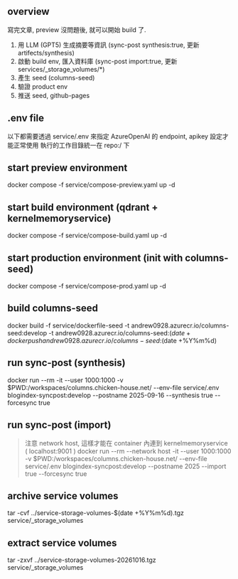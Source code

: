 ## overview

寫完文章, preview 沒問題後, 就可以開始 build 了.

1. 用 LLM (GPT5) 生成摘要等資訊 (sync-post synthesis:true, 更新 artifects/synthesis)
2. 啟動 build env, 匯入資料庫 (sync-post import:true, 更新 services/_storage_volumes/*)
3. 產生 seed (columns-seed)
4. 驗證 product env
5. 推送 seed, github-pages


## .env file
以下都需要透過 service/.env 來指定 AzureOpenAI 的 endpoint, apikey 設定才能正常使用
執行的工作目錄統一在 repo:/ 下

## start preview environment
docker compose -f service/compose-preview.yaml up -d

## start build environment (qdrant + kernelmemoryservice)
docker compose -f service/compose-build.yaml up -d

## start production environment (init with columns-seed)
docker compose -f service/compose-prod.yaml up -d

## build columns-seed
docker build -f service/dockerfile-seed -t andrew0928.azurecr.io/columns-seed:develop -t andrew0928.azurecr.io/columns-seed:$(date +%Y%m%d) .
docker push andrew0928.azurecr.io/columns-seed:$(date +%Y%m%d)


## run sync-post (synthesis)
docker run --rm -it --user 1000:1000 -v $PWD:/workspaces/columns.chicken-house.net/ --env-file service/.env blogindex-syncpost:develop --postname 2025-09-16 --synthesis true --forcesync true

## run sync-post (import)
> 注意 network host, 這樣才能在 container 內連到 kernelmemoryservice ( localhost:9001 )
docker run --rm --network host -it --user 1000:1000 -v $PWD:/workspaces/columns.chicken-house.net/ --env-file service/.env blogindex-syncpost:develop --postname 2025 --import true --forcesync true

## archive service volumes
tar -cvf ../service-storage-volumes-$(date +%Y%m%d).tgz service/_storage_volumes

## extract service volumes
tar -zxvf ../service-storage-volumes-20261016.tgz service/_storage_volumes
